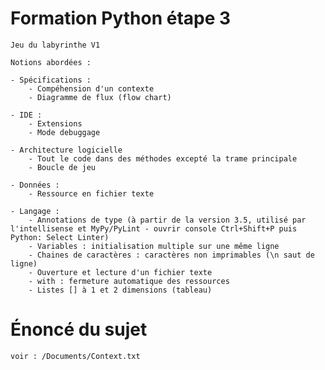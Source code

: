 # Formation Python étape 3

    Jeu du labyrinthe V1

    Notions abordées :
    
    - Spécifications :
        - Compéhension d'un contexte
        - Diagramme de flux (flow chart)
        
    - IDE :
        - Extensions
        - Mode debuggage
      
    - Architecture logicielle
        - Tout le code dans des méthodes excepté la trame principale
        - Boucle de jeu
        
    - Données : 
        - Ressource en fichier texte

    - Langage :
        - Annotations de type (à partir de la version 3.5, utilisé par l'intellisense et MyPy/PyLint - ouvrir console Ctrl+Shift+P puis Python: Select Linter)
        - Variables : initialisation multiple sur une même ligne
        - Chaines de caractères : caractères non imprimables (\n saut de ligne)
        - Ouverture et lecture d'un fichier texte
        - with : fermeture automatique des ressources
        - Listes [] à 1 et 2 dimensions (tableau)

# Énoncé du sujet

    voir : /Documents/Context.txt
